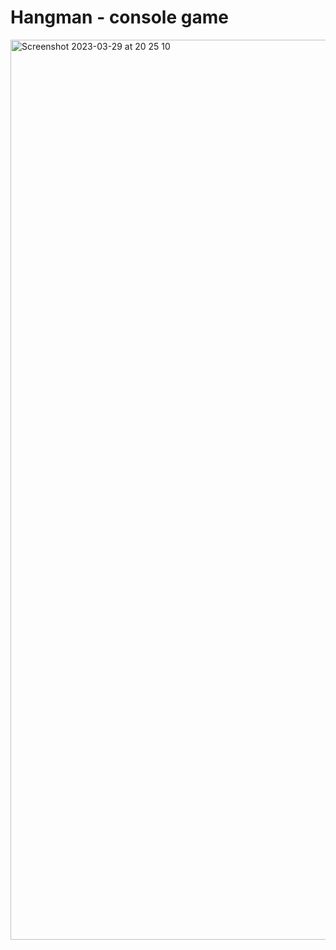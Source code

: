 # Hangman - console game

<img width="1440" alt="Screenshot 2023-03-29 at 20 25 10" src="https://user-images.githubusercontent.com/93789076/228620859-22069f92-810c-4a32-8b6e-b086bf6f3db1.png">
